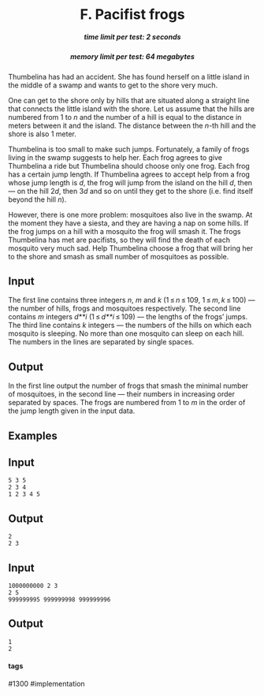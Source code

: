 <h1 style='text-align: center;'> F. Pacifist frogs</h1>

<h5 style='text-align: center;'>time limit per test: 2 seconds</h5>
<h5 style='text-align: center;'>memory limit per test: 64 megabytes</h5>

Thumbelina has had an accident. She has found herself on a little island in the middle of a swamp and wants to get to the shore very much.

One can get to the shore only by hills that are situated along a straight line that connects the little island with the shore. Let us assume that the hills are numbered from 1 to *n* and the number of a hill is equal to the distance in meters between it and the island. The distance between the *n*-th hill and the shore is also 1 meter.

Thumbelina is too small to make such jumps. Fortunately, a family of frogs living in the swamp suggests to help her. Each frog agrees to give Thumbelina a ride but Thumbelina should choose only one frog. Each frog has a certain jump length. If Thumbelina agrees to accept help from a frog whose jump length is *d*, the frog will jump from the island on the hill *d*, then — on the hill 2*d*, then 3*d* and so on until they get to the shore (i.e. find itself beyond the hill *n*).

However, there is one more problem: mosquitoes also live in the swamp. At the moment they have a siesta, and they are having a nap on some hills. If the frog jumps on a hill with a mosquito the frog will smash it. The frogs Thumbelina has met are pacifists, so they will find the death of each mosquito very much sad. Help Thumbelina choose a frog that will bring her to the shore and smash as small number of mosquitoes as possible.

## Input

The first line contains three integers *n*, *m* and *k* (1 ≤ *n* ≤ 109, 1 ≤ *m*, *k* ≤ 100) — the number of hills, frogs and mosquitoes respectively. The second line contains *m* integers *d**i* (1 ≤ *d**i* ≤ 109) — the lengths of the frogs’ jumps. The third line contains *k* integers — the numbers of the hills on which each mosquito is sleeping. No more than one mosquito can sleep on each hill. The numbers in the lines are separated by single spaces.

## Output

In the first line output the number of frogs that smash the minimal number of mosquitoes, in the second line — their numbers in increasing order separated by spaces. The frogs are numbered from 1 to *m* in the order of the jump length given in the input data.

## Examples

## Input


```
5 3 5  
2 3 4  
1 2 3 4 5  

```
## Output


```
2  
2 3  

```
## Input


```
1000000000 2 3  
2 5  
999999995 999999998 999999996  

```
## Output


```
1  
2  

```


#### tags 

#1300 #implementation 